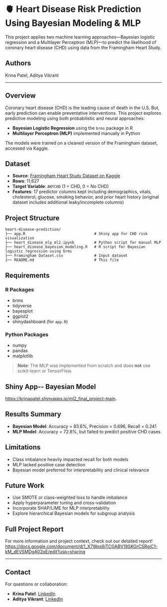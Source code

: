 # 🫀 Heart Disease Risk Prediction Using Bayesian Modeling & MLP

This project applies two machine learning approaches—Bayesian logistic regression and a Multilayer Perceptron (MLP)—to predict the likelihood of coronary heart disease (CHD) using data from the Framingham Heart Study.

## Authors
Krina Patel, Aditya Vikrant  

---

## Overview
Coronary heart disease (CHD) is the leading cause of death in the U.S. But, early prediction can enable preventative interventions. This project explores predictive modeling using both probabilistic and neural approaches:

- **Bayesian Logistic Regression** using the `brms` package in R
- **Multilayer Perceptron (MLP)** implemented manually in Python

The models were trained on a cleaned version of the Framingham dataset, accessed via Kaggle.

## Dataset
- **Source**: [Framingham Heart Study Dataset on Kaggle](https://www.kaggle.com/datasets/shreyjain601/framingham-heart-study)
- **Rows**: 11,627
- **Target Variable**: `ANYCHD` (1 = CHD, 0 = No CHD)
- **Features**: 17 predictor columns kept including demographics, vitals, cholesterol, glucose, smoking behavior, and prior heart history (original dataset includes additional leaky/incomplete columns)

## Project Structure
```
heart-disease-prediction/
├── app.R                               # Shiny app for CHD risk visualization
├── heart_disease_mlp_ml2.ipynb         # Python script for manual MLP
├── heart_disease_bayesian_modeling.R   # R script for Bayesian logistic regression using brms
├── Framingham Dataset.csv              # Input dataset
├── README.md                           # This file
```

## Requirements
### R Packages
- brms
- tidyverse
- bayesplot
- ggplot2
- shinydashboard (for `app.R`)

### Python Packages
- numpy
- pandas
- matplotlib

> **Note**: The MLP was implemented from scratch and does **not** use scikit-learn or TensorFlow.

## Shiny App-- Bayesian Model 
https://krinapatel.shinyapps.io/ml2_final_project-main. 


## Results Summary
- **Bayesian Model**: Accuracy = 83.6%, Precision = 0.696, Recall = 0.241
- **MLP Model**: Accuracy = 72.8%, but failed to predict positive CHD cases

## Limitations
- Class imbalance heavily impacted recall for both models
- MLP lacked positive case detection
- Bayesian model preferred for interpretability and clinical relevance

## Future Work
- Use SMOTE or class-weighted loss to handle imbalance
- Apply hyperparameter tuning and cross-validation
- Incorporate SHAP/LIME for MLP interpretability
- Explore hierarchical Bayesian models for subgroup analysis

## Full Project Report
For more information and project context, check out our detailed report!
https://docs.google.com/document/d/1_X7Wos6iTCGABV19SKGrCSRgiC1-kM_dEVSMDgA02qE/edit?usp=sharing 

---

## Contact
For questions or collaboration:
- **Krina Patel**: [LinkedIn](https://www.linkedin.com/in/krinapatel1/)
- **Aditya Vikrant**: [LinkedIn](https://www.linkedin.com/in/adityavikrant/)

